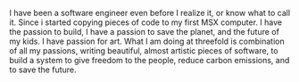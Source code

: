 I have been a software engineer even before I realize it, or know what to call it. Since i started copying pieces of code to my first MSX computer. I have the passion to build, I have a passion to save the planet, and the future of my kids. I have passion for art. What I am doing at threefold is combination of all my passions, writing beautiful, almost artistic pieces of software, to build a system to give freedom to the people, reduce carbon emissions, and to save the future.
